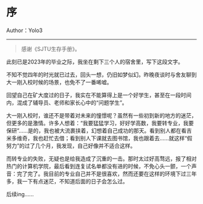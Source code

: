 # 序

Author：Yolo3

---

> 感谢《SJTU生存手册》。

此刻已是2023年的毕业之际，我坐在剩下三个人的宿舍里，写下这段文字。



不知不觉四年的时光就已过去，回头一想，仍旧如梦似幻。昨晚夜谈时与舍友聊到大一刚入校时候的场景，也免不了一番唏嘘。



回望自己在矿大度过的日子，我实在不能算得上是一个好学生，甚至在一段时间内，混成了辅导员、老师和家长心中的“问题学生”。



大一刚入校时，谁还不是带着对未来的憧憬呢？虽然有一些初到新的地方的迷茫，但更多的是激情。许多人想着：“我要猛猛学习，好好学高数，我要转专业，我要保研”......是的，我也被大流裹挟着，幻想着自己成功的那天。看到别人都在看吉米多维奇，我也赶忙去借；看到别人下课就去图书馆，我也跟着去......就这样“假努力”的过了几个月，我发现，自己好像并不适合这样。

而转专业的失败，无疑也是给我造成了沉重的一击。那时太过好高骛远，报了相对热门的计算机学院，最后看到连复试名单都没有进的时候，不免心头一颤，一个声音：完了完了。我目前的专业自己并不是很喜欢，然而还要在这样的环境下过三年多，我一下有点迷茫，不知道后面的日子会怎么过。

后续ing......
